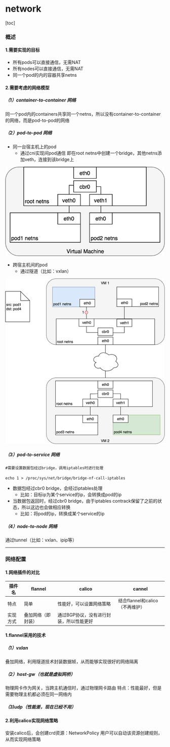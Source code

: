 # network

[toc]

### 概述

#### 1.需要实现的目标
* 所有pods可以直接通信，无需NAT
* 所有nodes可以直接通信，无需NAT
* 同一个pod的内的容器共享netns

#### 2.需要考虑的网络模型

##### （1）container-to-container 网络
同一个pod内的containers共享同一个netns，所以没有container-to-container的网络，而是pod-to-pod的网络

##### （2）pod-to-pod 网络
* 同一台宿主机上的pod
  * 通过cni实现间pod通信
    即在root netns中创建一个bridge，其他netns添加veth，连接到该bridge上

![](./imgs/pod-to-pod_01.png)

* 跨宿主机间的pod
  * 通过隧道（比如：vxlan）

![](./imgs/pod-to-pod_02.gif)

##### （3）pod-to-service 网络
```shell
#需要设置数据包经过bridge，调用iptables时进行处理

echo 1 > /proc/sys/net/bridge/bridge-nf-call-iptables
```

* 数据包经过cbr0 bridge，会经过iptables处理
  * 比如：目标ip为某个service的ip，会转换成pod的ip
* 当数据包返回时，经过cbr0 bridge，由于iptables contrack保留了之前的状态，所以这边也会做相应转换
  * 比如：将pod的ip，转换成某个service的ip


##### （4）node-to-node 网络
通过tunnel（比如：vxlan、ipip等）

***

### 网络配置

#### 1.网络插件的对比
|插件名|flannel|calico|cannel|
|-|-|-|-|
|特点|简单|性能好，可以设置网络策略|结合flannel和calico（不再维护）|
|实现方式|叠加网络（即封装）|通过BGP协议，没有进行封装，所以性能更好||

#### 1.flannel采用的技术

##### （1）vxlan
  叠加网络，利用隧道技术封装数据帧，从而能够实现很好的网络隔离

##### （2）host-gw（也就是虚拟网桥）
  物理网卡作为网关，当跨主机通信时，通过物理网卡路由
  特点：性能最好，但是需要物理主机都必须在同一网络内

##### （3)udp（性能差，现在已经不用）

#### 2.利用calico实现网络策略
安装calico后，会创建crd资源：NetworkPolicy
用户可以自动该资源创建规则，从而实现网络策略
